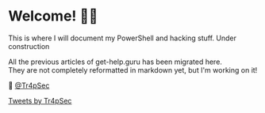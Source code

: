 # Welcome! 👋😍

This is where I will document my PowerShell and hacking stuff. Under construction

All the previous articles of get-help.guru has been migrated here. \
They are not completely reformatted in markdown yet, but I'm working on it!

🤔 [@Tr4pSec](https://twitter.com/tr4psec)

<a class="twitter-timeline" href="https://twitter.com/Tr4pSec?ref_src=twsrc%5Etfw">Tweets by Tr4pSec</a> <script async src="https://platform.twitter.com/widgets.js" charset="utf-8"></script>